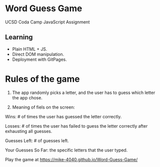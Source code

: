 # Word Guess Game
UCSD Coda Camp JavaScript Assignment

## Learning
- Plain HTML + JS.
- Direct DOM manipulation.
- Deployment with GitPages.

# Rules of the game

1. The app randomly picks a letter, and the user has to guess which letter the app chose.

2. Meaning of fiels on the screen:

  Wins: # of times the user has guessed the letter correctly.

  Losses: # of times the user has failed to guess the letter correctly after exhausting all guesses.

  Guesses Left: # of guesses left.

  Your Guesses So Far: the specific letters that the user typed.
  
Play the game at https://mike-4040.github.io/Word-Guess-Game/ 
